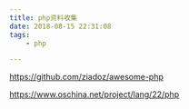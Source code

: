 ```yaml
---
title: php资料收集
date: 2018-08-15 22:31:08
tags:
	- php

---
```






https://github.com/ziadoz/awesome-php



https://www.oschina.net/project/lang/22/php



